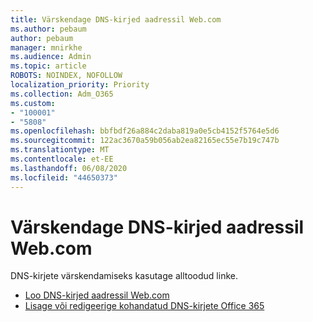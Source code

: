```yaml
---
title: Värskendage DNS-kirjed aadressil Web.com
ms.author: pebaum
author: pebaum
manager: mnirkhe
ms.audience: Admin
ms.topic: article
ROBOTS: NOINDEX, NOFOLLOW
localization_priority: Priority
ms.collection: Adm_O365
ms.custom:
- "100001"
- "5808"
ms.openlocfilehash: bbfbdf26a884c2daba819a0e5cb4152f5764e5d6
ms.sourcegitcommit: 122ac3670a59b056ab2ea82165ec55e7b19c747b
ms.translationtype: MT
ms.contentlocale: et-EE
ms.lasthandoff: 06/08/2020
ms.locfileid: "44650373"
---
```

# <a name="update-dns-records-at-webcom"></a>Värskendage DNS-kirjed aadressil Web.com

DNS-kirjete värskendamiseks kasutage alltoodud linke.

- [Loo DNS-kirjed aadressil Web.com](https://docs.microsoft.com/microsoft-365/admin/dns/create-dns-records-at-web-com?view=o365-worldwide)
- [Lisage või redigeerige kohandatud DNS-kirjete Office 365](https://docs.microsoft.com/microsoft-365/admin/setup/add-domain#add-or-edit-custom-dns-records)
